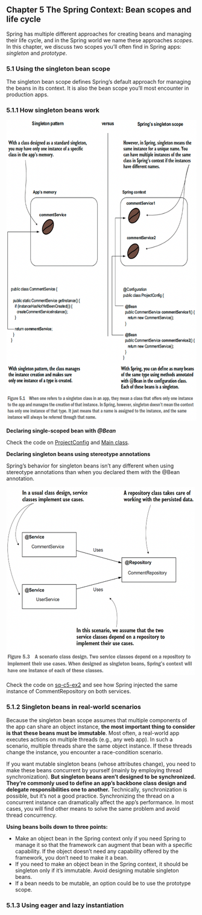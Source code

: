 ## Chapter 5 The Spring Context: Bean scopes and life cycle

Spring has multiple different approaches for creating beans and managing their
life cycle, and in the Spring world we name these approaches _scopes_. In this chapter, we
discuss two scopes you’ll often find in Spring apps: _singleton_ and _prototype_.

### 5.1 Using the singleton bean scope

The singleton bean scope defines Spring’s default approach for managing the beans
in its context. It is also the bean scope you’ll most encounter in production apps.

### 5.1.1 How singleton beans work

<img src="images/singleton_pattern_vs_scope.png" width="700" height="800" alt="">

**Declaring single-scoped bean with _@Bean_**

Check the code on [ProjectConfig](sq-c5-ex1/src/main/java/com/ro/config/ProjectConfig.java) and [Main class](sq-c5-ex1/src/main/java/com/ro/Main.java).

**Declaring singleton beans using stereotype annotations**

Spring’s behavior for singleton beans isn’t any different when
using stereotype annotations than when you declared them with the @Bean annotation.

<img src="images/class_design_singleton_stereotype.png" width="500" height="500" alt="">

Check the code on [sq-c5-ex2](sq-c5-ex2/src/main/java/com/ro) and see how Spring injected the same instance of CommentRepository on both services.

### 5.1.2 Singleton beans in real-world scenarios

Because the singleton bean scope assumes that multiple components of the app
can share an object instance, **the most important thing to consider is that these beans
must be immutable**. Most often, a real-world app executes actions on multiple threads
(e.g., any web app). In such a scenario, multiple threads share the same object
instance. If these threads change the instance, you encounter a race-condition scenario.

If you want mutable singleton beans (whose attributes change), you need to make
these beans concurrent by yourself (mainly by employing thread synchronization). **But
singleton beans aren’t designed to be synchronized. They’re commonly used to define
an app’s backbone class design and delegate responsibilities one to another.** Technically,
synchronization is possible, but it’s not a good practice. Synchronizing the thread on a concurrent instance can dramatically affect the app’s performance. In most cases,
you will find other means to solve the same problem and avoid thread concurrency.

**Using beans boils down to three points:**
- Make an object bean in the Spring context only if you need Spring to manage it
so that the framework can augment that bean with a specific capability. If the
object doesn’t need any capability offered by the framework, you don’t need to
make it a bean.
- If you need to make an object bean in the Spring context, it should be singleton
only if it’s immutable. Avoid designing mutable singleton beans.
- If a bean needs to be mutable, an option could be to use the prototype scope.

### 5.1.3 Using eager and lazy instantiation

